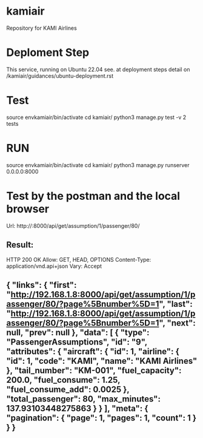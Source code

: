 # kamiair
Repository for KAMI Airlines

# Deploment Step
This service, running on Ubuntu 22.04
see. at deployment steps detail on /kamiair/guidances/ubuntu-deployment.rst

# Test
source envkamiair/bin/activate
cd kamiair/
python3 manage.py test -v 2 tests

# RUN
source envkamiair/bin/activate
cd kamiair/
python3 manage.py runserver 0.0.0.0:8000

# Test by the postman and the local browser
Url:
http://<ip>:8000/api/get/assumption/1/passenger/80/

Result:
--------------------------------------------------------------------------------
HTTP 200 OK
Allow: GET, HEAD, OPTIONS
Content-Type: application/vnd.api+json
Vary: Accept

{
    "links": {
        "first": "http://192.168.1.8:8000/api/get/assumption/1/passenger/80/?page%5Bnumber%5D=1",
        "last": "http://192.168.1.8:8000/api/get/assumption/1/passenger/80/?page%5Bnumber%5D=1",
        "next": null,
        "prev": null
    },
    "data": [
        {
            "type": "PassengerAssumptions",
            "id": "9",
            "attributes": {
                "aircraft": {
                    "id": 1,
                    "airline": {
                        "id": 1,
                        "code": "KAMI",
                        "name": "KAMI Airlines"
                    },
                    "tail_number": "KM-001",
                    "fuel_capacity": 200.0,
                    "fuel_consume": 1.25,
                    "fuel_consume_add": 0.0025
                },
                "total_passenger": 80,
                "max_minutes": 137.93103448275863
            }
        }
    ],
    "meta": {
        "pagination": {
            "page": 1,
            "pages": 1,
            "count": 1
        }
    }
}
--------------------------------------------------------------------------------






